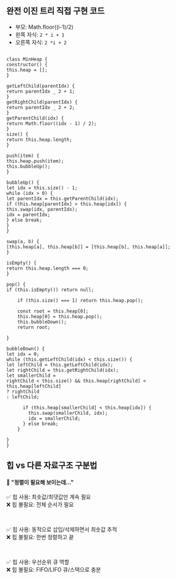 ## 완전 이진 트리 직접 구현 코드

- 부모: Math.floor((i-1)/2)
- 왼쪽 자식: `2 * i + 1 `
- 오른쪽 자식: `2 *i + 2`

```

class MinHeap {
constructor() {
this.heap = [];
}

getLeftChild(parentIdx) {
return parentIdx _ 2 + 1;
}
getRightChild(parentIdx) {
return parentIdx _ 2 + 2;
}
getParentChild(idx) {
return Math.floor((idx - 1) / 2);
}
size() {
return this.heap.length;
}

push(item) {
this.heap.push(item);
this.bubbleUp();
}

bubbleUp() {
let idx = this.size() - 1;
while (idx > 0) {
let parentIdx = this.getParentChild(idx);
if (this.heap[parentIdx] > this.heap[idx]) {
this.swap(idx, parentIdx);
idx = parentIdx;
} else break;
}
}

swap(a, b) {
[this.heap[a], this.heap[b]] = [this.heap[b], this.heap[a]];
}

isEmpty() {
return this.heap.length === 0;
}

pop() {
if (this.isEmpty()) return null;

    if (this.size() === 1) return this.heap.pop();

    const root = this.heap[0];
    this.heap[0] = this.heap.pop();
    this.bubbleDown();
    return root;

}

bubbleDown() {
let idx = 0;
while (this.getLeftChild(idx) < this.size()) {
let leftChild = this.getLeftChild(idx);
let rightChild = this.getRightChild(idx);
let smallerChild =
rightChild < this.size() && this.heap[rightChild] < this.heap[leftChild]
? rightChild
: leftChild;

      if (this.heap[smallerChild] < this.heap[idx]) {
        this.swap(smallerChild, idx);
        idx = smallerChild;
      } else break;
    }

}
}

```

## 힙 vs 다른 자료구조 구분법

#### 🤔 "정렬이 필요해 보이는데..."

✅ 힙 사용: 최솟값/최댓값만 계속 필요 <br>
❌ 힙 불필요: 전체 순서가 필요 <br>

<br>

✅ 힙 사용: 동적으로 삽입/삭제하면서 최솟값 추적 <br>
❌ 힙 불필요: 한번 정렬하고 끝 <br>

<br>

✅ 힙 사용: 우선순위 큐 역할 <br>
❌ 힙 불필요: FIFO/LIFO 큐/스택으로 충분<br>
